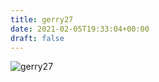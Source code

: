 ```yaml
---
title: gerry27
date: 2021-02-05T19:33:04+00:00
draft: false
---
```


![gerry27](/images/2003-9.jpg)

